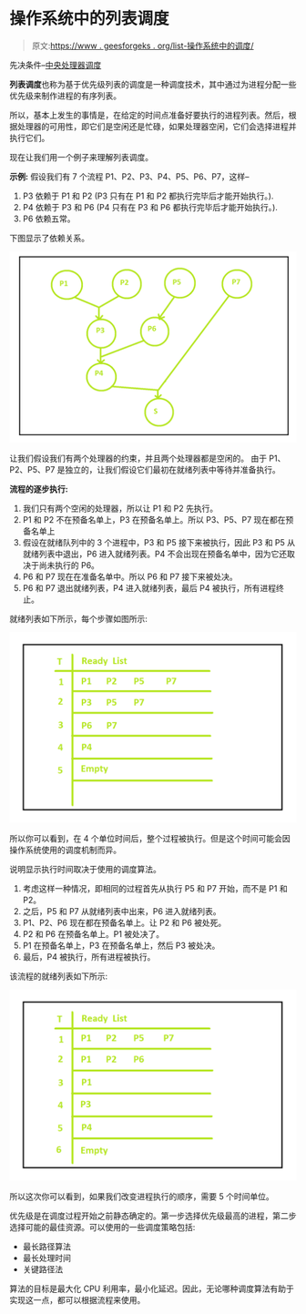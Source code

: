 # 操作系统中的列表调度

> 原文:[https://www . geesforgeks . org/list-操作系统中的调度/](https://www.geeksforgeeks.org/list-scheduling-in-operating-system/)

先决条件–[中央处理器调度](https://www.geeksforgeeks.org/cpu-scheduling-in-operating-systems/)

**列表调度**也称为基于优先级列表的调度是一种调度技术，其中通过为进程分配一些优先级来制作进程的有序列表。

所以，基本上发生的事情是，在给定的时间点准备好要执行的进程列表。然后，根据处理器的可用性，即它们是空闲还是忙碌，如果处理器空闲，它们会选择进程并执行它们。

现在让我们用一个例子来理解列表调度。

**示例:**
假设我们有 7 个流程 P1、P2、P3、P4、P5、P6、P7，这样–

1.  P3 依赖于 P1 和 P2 (P3 只有在 P1 和 P2 都执行完毕后才能开始执行。).
2.  P4 依赖于 P3 和 P6 (P4 只有在 P3 和 P6 都执行完毕后才能开始执行。).
3.  P6 依赖五常。

下图显示了依赖关系。

![](img/dbd818284f4416346c477e6e53e2f0b1.png)

让我们假设我们有两个处理器的约束，并且两个处理器都是空闲的。
由于 P1、P2、P5、P7 是独立的，让我们假设它们最初在就绪列表中等待并准备执行。

**流程的逐步执行:**

1.  我们只有两个空闲的处理器，所以让 P1 和 P2 先执行。
2.  P1 和 P2 不在预备名单上，P3 在预备名单上。所以 P3、P5、P7 现在都在预备名单上
3.  假设在就绪队列中的 3 个进程中，P3 和 P5 接下来被执行，因此 P3 和 P5 从就绪列表中退出，P6 进入就绪列表。P4 不会出现在预备名单中，因为它还取决于尚未执行的 P6。
4.  P6 和 P7 现在在准备名单中。所以 P6 和 P7 接下来被处决。
5.  P6 和 P7 退出就绪列表，P4 进入就绪列表，最后 P4 被执行，所有进程终止。

就绪列表如下所示，每个步骤如图所示:

![](img/6786f4b3f9c5c1d254ad27a8f8563c04.png)

所以你可以看到，在 4 个单位时间后，整个过程被执行。但是这个时间可能会因操作系统使用的调度机制而异。

说明显示执行时间取决于使用的调度算法。

1.  考虑这样一种情况，即相同的过程首先从执行 P5 和 P7 开始，而不是 P1 和 P2。
2.  之后，P5 和 P7 从就绪列表中出来，P6 进入就绪列表。
3.  P1、P2、P6 现在都在预备名单上。让 P2 和 P6 被处死。
4.  P2 和 P6 在预备名单上。P1 被处决了。
5.  P1 在预备名单上，P3 在预备名单上，然后 P3 被处决。
6.  最后，P4 被执行，所有进程被执行。

该流程的就绪列表如下所示:

![](img/db0dc924ddb3c10553ab497343e25f2a.png)

所以这次你可以看到，如果我们改变进程执行的顺序，需要 5 个时间单位。

优先级是在调度过程开始之前静态确定的。第一步选择优先级最高的进程，第二步选择可能的最佳资源。可以使用的一些调度策略包括:

*   最长路径算法
*   最长处理时间
*   关键路径法

算法的目标是最大化 CPU 利用率，最小化延迟。因此，无论哪种调度算法有助于实现这一点，都可以根据流程来使用。